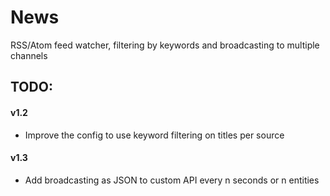 # News

RSS/Atom feed watcher, filtering by keywords and broadcasting to multiple channels

## TODO:

#### v1.2
- Improve the config to use keyword filtering on titles  per source

#### v1.3
- Add broadcasting as JSON to custom API every n seconds or n entities


